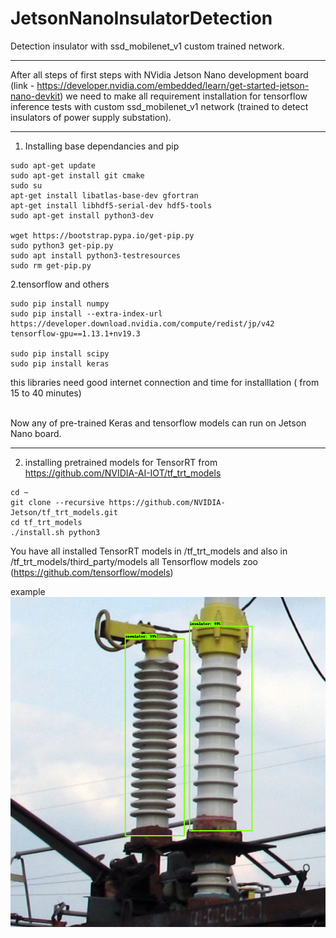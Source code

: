 # JetsonNanoInsulatorDetection
Detection insulator with ssd_mobilenet_v1 custom trained network.
***
After all steps of first steps with NVidia Jetson Nano development board (link - https://developer.nvidia.com/embedded/learn/get-started-jetson-nano-devkit) we need to make all requirement installation for tensorflow inference tests with custom ssd_mobilenet_v1 network (trained to detect insulators of power supply substation).
***
1. Installing base dependancies and pip
```
sudo apt-get update
sudo apt-get install git cmake
sudo su
apt-get install libatlas-base-dev gfortran
apt-get install libhdf5-serial-dev hdf5-tools
sudo apt-get install python3-dev

wget https://bootstrap.pypa.io/get-pip.py
sudo python3 get-pip.py
sudo apt install python3-testresources
sudo rm get-pip.py
```
2.tensorflow and others
```
sudo pip install numpy
sudo pip install --extra-index-url https://developer.download.nvidia.com/compute/redist/jp/v42 tensorflow-gpu==1.13.1+nv19.3

sudo pip install scipy
sudo pip install keras
```
this libraries need good internet connection and time for installlation ( from 15 to 40 minutes) <br/><br/>

Now any of pre-trained Keras and tensorflow models can run on Jetson Nano board.
***
2. installing pretrained models for TensorRT from https://github.com/NVIDIA-AI-IOT/tf_trt_models
```
cd ~
git clone --recursive https://github.com/NVIDIA-Jetson/tf_trt_models.git
cd tf_trt_models
./install.sh python3
```
You have all installed TensorRT models in /tf_trt_models and also in /tf_trt_models/third_party/models all Tensorflow models zoo (https://github.com/tensorflow/models)

example
![insulators detected](test/images/result.png)

